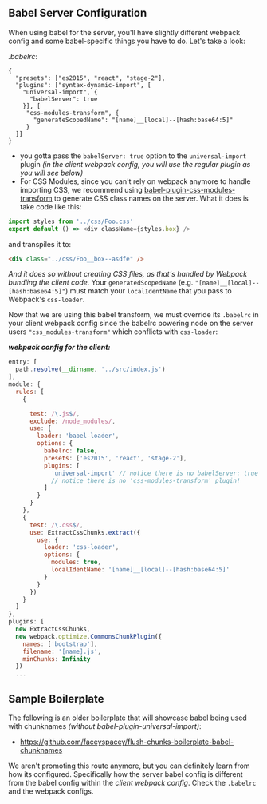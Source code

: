 ## Babel Server Configuration

When using babel for the server, you'll have slightly different webpack config and some babel-specific things you have to do. Let's take a look:

*.babelrc*:
```
{
  "presets": ["es2015", "react", "stage-2"],
  "plugins": ["syntax-dynamic-import", [
    "universal-import", {
      "babelServer": true
    }], [
     "css-modules-transform", {
       "generateScopedName": "[name]__[local]--[hash:base64:5]"
     }
  ]]
}
```
- you gotta pass the `babelServer: true` option to the `universal-import` plugin *(in the client webpack config, you will use the regular plugin as you will see below)*
- For CSS Modules, since you can't rely on webpack anymore to handle importing CSS, we recommend using 
[babel-plugin-css-modules-transform](https://github.com/michalkvasnicak/babel-plugin-css-modules-transform) 
to generate CSS class names on the server. What it does is take code like this:

```js
import styles from '../css/Foo.css'
export default () => <div className={styles.box} />
```

and transpiles it to:

```html
<div class="../css/Foo__box--asdfe" />
```
*And it does so without creating CSS files, as that's handled by Webpack bundling the client code.* Your `generatedScopedName` (e.g. `"[name]__[local]--[hash:base64:5]"`) must match your
`localIdentName` that you pass to Webpack's `css-loader`.

Now that we are using this babel transform, we must override its `.babelrc` in your client webpack config since the babelrc powering node on the server users `"css_modules-transform"` which conflicts with `css-loader`:

***webpack config for the client:***
```js
entry: [
  path.resolve(__dirname, '../src/index.js')
],
module: {
  rules: [
    {

      test: /\.js$/,
      exclude: /node_modules/,
      use: {
        loader: 'babel-loader',
        options: {
          babelrc: false,
          presets: ['es2015', 'react', 'stage-2'],
          plugins: [
            'universal-import' // notice there is no babelServer: true option
            // notice there is no 'css-modules-transform' plugin!
          ]
        }
      }
    },
    {
      test: /\.css$/,
      use: ExtractCssChunks.extract({
        use: {
          loader: 'css-loader',         
          options: {
            modules: true,
            localIdentName: '[name]__[local]--[hash:base64:5]'
          }
        }
      })
    }
  ]
},
plugins: [
  new ExtractCssChunks,
  new webpack.optimize.CommonsChunkPlugin({
    names: ['bootstrap'],
    filename: '[name].js',
    minChunks: Infinity
  })
  ...
```

## Sample Boilerplate
The following is an older boilerplate that will showcase babel being used with chunknames *(without babel-plugin-universal-import)*:

- https://github.com/faceyspacey/flush-chunks-boilerplate-babel-chunknames

We aren't promoting this route anymore, but you can definitely learn from how its configured. Specifically how the server babel config is different from the babel config within the *client webpack config*. Check the `.babelrc` and the webpack configs.


